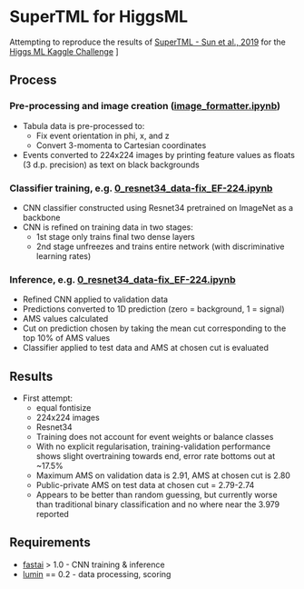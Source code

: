 # SuperTML for HiggsML

Attempting to reproduce the results of [SuperTML - Sun et al., 2019](https://arxiv.org/abs/1903.06246) for the [Higgs ML Kaggle Challenge](https://www.kaggle.com/c/higgs-boson)
]

## Process

### Pre-processing and image creation ([image_formatter.ipynb](https://github.com/GilesStrong/SuperTML_HiggsML_Test/blob/master/notebooks/image_formatter.ipynb))

- Tabula data is pre-processed to:
  - Fix event orientation in phi, x, and z
  - Convert 3-momenta to Cartesian coordinates
- Events converted to 224x224 images by printing feature values as floats (3 d.p. precision) as text on black backgrounds

### Classifier training, e.g. [0_resnet34_data-fix_EF-224.ipynb](https://github.com/GilesStrong/SuperTML_HiggsML_Test/blob/master/notebooks/0_resnet34_data-fix_EF-224.ipynb)

- CNN classifier constructed using Resnet34 pretrained on ImageNet as a backbone
- CNN is refined on training data in two stages:
  - 1st stage only trains final two dense layers
  - 2nd stage unfreezes and trains entire network (with discriminative learning rates)

### Inference, e.g. [0_resnet34_data-fix_EF-224.ipynb](https://github.com/GilesStrong/SuperTML_HiggsML_Test/blob/master/notebooks/0_resnet34_data-fix_EF-224.ipynb)

- Refined CNN applied to validation data
- Predictions converted to 1D prediction (zero = background, 1 = signal)
- AMS values calculated
- Cut on prediction chosen by taking the mean cut corresponding to the top 10% of AMS values
- Classifier applied to test data and AMS at chosen cut is evaluated

## Results

- First attempt:
  - equal fontisize
  - 224x224 images
  - Resnet34
  - Training does not account for event weights or balance classes
  - With no explicit regularisation, training-validation performance shows slight overtraining towards end, error rate bottoms out at ~17.5%
  - Maximum AMS on validation data is 2.91, AMS at chosen cut is 2.80
  - Public-private AMS on test data at chosen cut = 2.79-2.74
  - Appears to be better than random guessing, but currently worse than traditional binary classification and no where near the 3.979 reported

## Requirements

- [fastai](https://github.com/fastai/fastai) > 1.0 - CNN training & inference
- [lumin](https://github.com/GilesStrong/lumin) == 0.2 - data processing, scoring
